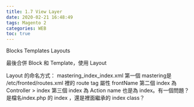 ```yaml
---
title: 1.7 View Layer
date: 2020-02-21 16:48:49
tags: Magento 2
categories: WEB
toc: true
---
```


Blocks
Templates
Layouts
<!-- more -->

最後合併 Block 和 Template，使用 Layout 


Layout 的命名方式： mastering_index_index.xml
第一個 mastering是 /etc/fronted/routes.xml 裡的 route tag 屬性 frontName
第二個 index 為 Controller > index
第三個 index 為 Action name 也是為 index。有一個問題？是檔名index.php 的 index ，還是裡面繼承的 index class？